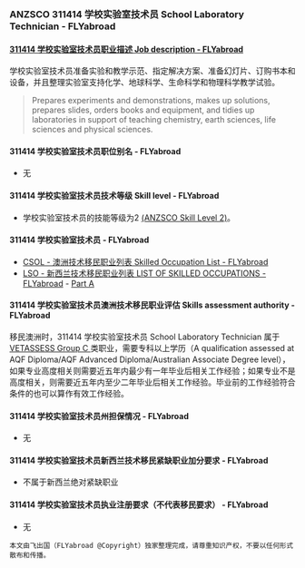 ### ANZSCO 311414 学校实验室技术员 School Laboratory Technician - FLYabroad ###

#### [311414 学校实验室技术员职业描述 Job description - FLYabroad](http://www.flyabroadvisa.com/anzsco/3114.html#311414)

学校实验室技术员准备实验和教学示范、指定解决方案、准备幻灯片、订购书本和设备，并且整理实验室支持化学、地球科学、生命科学和物理科学教学试验。

> Prepares experiments and demonstrations, makes up solutions, prepares slides, orders books and equipment, and tidies up laboratories in support of teaching chemistry, earth sciences, life sciences and physical sciences.

#### 311414 学校实验室技术员职位别名 - FLYabroad
 
- 无

#### 311414 学校实验室技术员技术等级 Skill level - FLYabroad

- 学校实验室技术员的技能等级为2 [(ANZSCO Skill Level 2)](http://www.flyabroadvisa.com/anzsco/)。

#### 311414 学校实验室技术员 - FLYabroad

- [CSOL - 澳洲技术移民职业列表 Skilled Occupation List - FLYabroad](http://www.flyabroadvisa.com/sol/)
- [LSO - 新西兰技术移民职业列表 LIST OF SKILLED OCCUPATIONS - FLYabroad](http://nz.flyabroadvisa.com/lso/) - [Part A](parta)

#### 311414 学校实验室技术员澳洲技术移民职业评估 Skills assessment authority - FLYabroad

移民澳洲时，311414 学校实验室技术员 School Laboratory Technician 属于 [VETASSESS Group C ](http://www.flyabroadvisa.com/ass/vetassess.html)类职业，需要专科以上学历（A qualification assessed at AQF Diploma/AQF Advanced Diploma/Australian Associate Degree level），如果专业高度相关则需要近五年内最少有一年毕业后相关工作经验；如果专业不是高度相关，则需要近五年内至少二年毕业后相关工作经验。毕业前的工作经验符合条件的也可以算作有效工作经验。

#### 311414 学校实验室技术员州担保情况 - FLYabroad

- 无

#### 311414 学校实验室技术员新西兰技术移民紧缺职业加分要求 - FLYabroad

- 不属于新西兰绝对紧缺职业

#### 311414 学校实验室技术员执业注册要求（不代表移民要求） - FLYabroad

- 无

`本文由飞出国（FLYabroad @Copyright）独家整理完成，请尊重知识产权，不要以任何形式散布和传播。`
